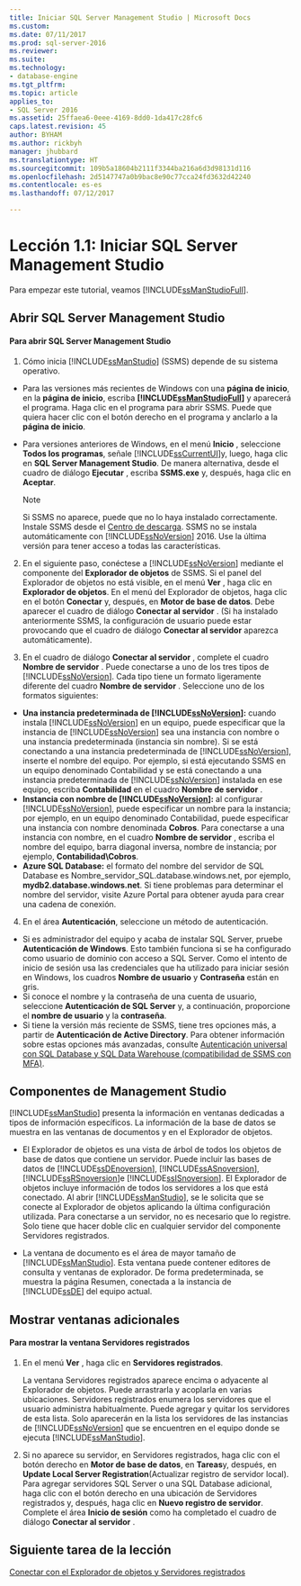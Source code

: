 ```yaml
---
title: Iniciar SQL Server Management Studio | Microsoft Docs
ms.custom: 
ms.date: 07/11/2017
ms.prod: sql-server-2016
ms.reviewer: 
ms.suite: 
ms.technology:
- database-engine
ms.tgt_pltfrm: 
ms.topic: article
applies_to:
- SQL Server 2016
ms.assetid: 25ffaea6-0eee-4169-8dd0-1da417c28fc6
caps.latest.revision: 45
author: BYHAM
ms.author: rickbyh
manager: jhubbard
ms.translationtype: HT
ms.sourcegitcommit: 109b5a18604b2111f3344ba216a6d3d98131d116
ms.openlocfilehash: 2d5147747a0b9bac8e90c77cca24fd3632d42240
ms.contentlocale: es-es
ms.lasthandoff: 07/12/2017

---
```

# <a name="lesson-1-1---start-sql-server-management-studio"></a>Lección 1.1: Iniciar SQL Server Management Studio
Para empezar este tutorial, veamos [!INCLUDE[ssManStudioFull](../../includes/ssmanstudiofull-md.md)].  
  
## <a name="opening-sql-server-management-studio"></a>Abrir SQL Server Management Studio  
  
#### <a name="to-open-sql-server-management-studio"></a>Para abrir SQL Server Management Studio  
  
1.  Cómo inicia [!INCLUDE[ssManStudio](../../includes/ssmanstudio-md.md)] (SSMS) depende de su sistema operativo.  
  * Para las versiones más recientes de Windows con una **página de inicio**, en la **página de inicio**, escriba **[!INCLUDE[ssManStudioFull](../../includes/ssmanstudiofull-md.md)]** y aparecerá el programa. Haga clic en el programa para abrir SSMS. Puede que quiera hacer clic con el botón derecho en el programa y anclarlo a la **página de inicio**.   
  * Para versiones anteriores de Windows, en el menú **Inicio** , seleccione **Todos los programas**, señale [!INCLUDE[ssCurrentUI](../../includes/sscurrentui-md.md)]y, luego, haga clic en **SQL Server Management Studio**. De manera alternativa, desde el cuadro de diálogo **Ejecutar** , escriba **SSMS.exe** y, después, haga clic en **Aceptar**.  
  
    > [!NOTE]  
    >  Si SSMS no aparece, puede que no lo haya instalado correctamente. Instale SSMS desde el [Centro de descarga](https://msdn.microsoft.com/library/mt238290.aspx). SSMS no se instala automáticamente con [!INCLUDE[ssNoVersion](../../includes/ssnoversion-md.md)] 2016. Use la última versión para tener acceso a todas las características.  
  
2.  En el siguiente paso, conéctese a [!INCLUDE[ssNoVersion](../../includes/ssnoversion-md.md)] mediante el componente del **Explorador de objetos** de SSMS. Si el panel del Explorador de objetos no está visible, en el menú **Ver** , haga clic en **Explorador de objetos**. En el menú del Explorador de objetos, haga clic en el botón **Conectar** y, después, en **Motor de base de datos**. Debe aparecer el cuadro de diálogo **Conectar al servidor** . (Si ha instalado anteriormente SSMS, la configuración de usuario puede estar provocando que el cuadro de diálogo **Conectar al servidor** aparezca automáticamente).  
  
3.  En el cuadro de diálogo **Conectar al servidor** , complete el cuadro **Nombre de servidor** . Puede conectarse a uno de los tres tipos de [!INCLUDE[ssNoVersion](../../includes/ssnoversion-md.md)]. Cada tipo tiene un formato ligeramente diferente del cuadro **Nombre de servidor** . Seleccione uno de los formatos siguientes:  
  -  **Una instancia predeterminada de [!INCLUDE[ssNoVersion](../../includes/ssnoversion-md.md)]:** cuando instala [!INCLUDE[ssNoVersion](../../includes/ssnoversion-md.md)] en un equipo, puede especificar que la instancia de [!INCLUDE[ssNoVersion](../../includes/ssnoversion-md.md)] sea una instancia con nombre o una instancia predeterminada (instancia sin nombre). Si se está conectando a una instancia predeterminada de [!INCLUDE[ssNoVersion](../../includes/ssnoversion-md.md)], inserte el nombre del equipo. Por ejemplo, si está ejecutando SSMS en un equipo denominado Contabilidad y se está conectando a una instancia predeterminada de [!INCLUDE[ssNoVersion](../../includes/ssnoversion-md.md)]  instalada en ese equipo, escriba **Contabilidad** en el cuadro **Nombre de servidor** .  
  -  **Instancia con nombre de [!INCLUDE[ssNoVersion](../../includes/ssnoversion-md.md)]:** al configurar [!INCLUDE[ssNoVersion](../../includes/ssnoversion-md.md)], puede especificar un nombre para la instancia; por ejemplo, en un equipo denominado Contabilidad, puede especificar una instancia con nombre denominada **Cobros**. Para conectarse a una instancia con nombre, en el cuadro **Nombre de servidor** , escriba el nombre del equipo, barra diagonal inversa, nombre de instancia; por ejemplo, **Contabilidad\Cobros**.  
  -  **Azure SQL Database:** el formato del nombre del servidor de SQL Database es Nombre_servidor_SQL.database.windows.net, por ejemplo, **mydb2.database.windows.net**. Si tiene problemas para determinar el nombre del servidor, visite Azure Portal para obtener ayuda para crear una cadena de conexión.  
  
4. En el área **Autenticación**, seleccione un método de autenticación.  
  - Si es administrador del equipo y acaba de instalar SQL Server, pruebe **Autenticación de Windows**.  Esto también funciona si se ha configurado como usuario de dominio con acceso a SQL Server. Como el intento de inicio de sesión usa las credenciales que ha utilizado para iniciar sesión en Windows, los cuadros **Nombre de usuario** y **Contraseña** están en gris. 
  -  Si conoce el nombre y la contraseña de una cuenta de usuario, seleccione **Autenticación de SQL Server** y, a continuación, proporcione el **nombre de usuario** y la **contraseña**.
  - Si tiene la versión más reciente de SSMS, tiene tres opciones más, a partir de **Autenticación de Active Directory**. Para obtener información sobre estas opciones más avanzadas, consulte [Autenticación universal con SQL Database y SQL Data Warehouse (compatibilidad de SSMS con MFA)](https://docs.microsoft.com/en-us/azure/sql-database/sql-database-ssms-mfa-authentication).  
  
## <a name="management-studio-components"></a>Componentes de Management Studio  
[!INCLUDE[ssManStudio](../../includes/ssmanstudio-md.md)] presenta la información en ventanas dedicadas a tipos de información específicos. La información de la base de datos se muestra en las ventanas de documentos y en el Explorador de objetos.  
  
-   El Explorador de objetos es una vista de árbol de todos los objetos de base de datos que contiene un servidor. Puede incluir las bases de datos de [!INCLUDE[ssDEnoversion](../../includes/ssdenoversion-md.md)], [!INCLUDE[ssASnoversion](../../includes/ssasnoversion-md.md)], [!INCLUDE[ssRSnoversion](../../includes/ssrsnoversion-md.md)]e [!INCLUDE[ssISnoversion](../../includes/ssisnoversion-md.md)]. El Explorador de objetos incluye información de todos los servidores a los que está conectado. Al abrir [!INCLUDE[ssManStudio](../../includes/ssmanstudio-md.md)], se le solicita que se conecte al Explorador de objetos aplicando la última configuración utilizada. Para conectarse a un servidor, no es necesario que lo registre. Solo tiene que hacer doble clic en cualquier servidor del componente Servidores registrados.  
  
-   La ventana de documento es el área de mayor tamaño de [!INCLUDE[ssManStudio](../../includes/ssmanstudio-md.md)]. Esta ventana puede contener editores de consulta y ventanas de explorador. De forma predeterminada, se muestra la página Resumen, conectada a la instancia de [!INCLUDE[ssDE](../../includes/ssde-md.md)] del equipo actual.  
  
## <a name="showing-additional-windows"></a>Mostrar ventanas adicionales  
  
#### <a name="to-show-the-registered-servers-window"></a>Para mostrar la ventana Servidores registrados  
  
1.  En el menú **Ver** , haga clic en **Servidores registrados**.  
  
    La ventana Servidores registrados aparece encima o adyacente al Explorador de objetos. Puede arrastrarla y acoplarla en varias ubicaciones. Servidores registrados enumera los servidores que el usuario administra habitualmente. Puede agregar y quitar los servidores de esta lista. Solo aparecerán en la lista los servidores de las instancias de [!INCLUDE[ssNoVersion](../../includes/ssnoversion-md.md)] que se encuentren en el equipo donde se ejecuta [!INCLUDE[ssManStudio](../../includes/ssmanstudio-md.md)].  
  
2.  Si no aparece su servidor, en Servidores registrados, haga clic con el botón derecho en **Motor de base de datos**, en **Tareas**y, después, en **Update Local Server Registration**(Actualizar registro de servidor local). Para agregar servidores SQL Server o una SQL Database adicional, haga clic con el botón derecho en una ubicación de Servidores registrados y, después, haga clic en **Nuevo registro de servidor**. Complete el área **Inicio de sesión** como ha completado el cuadro de diálogo **Conectar al servidor** .  
  
## <a name="next-task-in-lesson"></a>Siguiente tarea de la lección  
[Conectar con el Explorador de objetos y Servidores registrados](../../tools/sql-server-management-studio/lesson-1-2-connect-with-registered-servers-and-object-explorer.md)  

  

